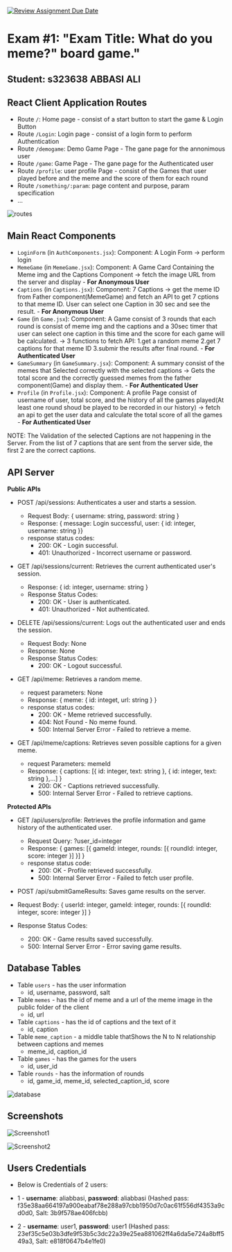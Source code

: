 [![Review Assignment Due Date](https://classroom.github.com/assets/deadline-readme-button-24ddc0f5d75046c5622901739e7c5dd533143b0c8e959d652212380cedb1ea36.svg)](https://classroom.github.com/a/AVMm0VzU)
# Exam #1: "Exam Title: What do you meme?" board game."
## Student: s323638 ABBASI ALI 

## React Client Application Routes

- Route `/`: Home page - consist of a start button to start the game & Login Button
- Route `/Login`: Login page - consist of a login form to perform Authentication
- Route `/demogame`: Demo Game Page - The gane page for the annonimous user
- Route `/game`: Game Page - The gane page for the Authenticated user
- Route `/profile`: user profile Page - consist of the Games that user played before and the meme and the score of them for each round
- Route `/something/:param`: page content and purpose, param specification
- ...

![routes](/img/design/routes.PNG)

## Main React Components 

- `LoginForm` (in `AuthComponents.jsx`): Component: A Login Form -> perform login
- `MemeGame` (in `MemeGame.jsx`):  Component: A Game Card Containing the Meme img and the Captions Component  ->  fetch the image URL from the server and display - **For Anonymous User**
- `Captions` (in `Captions.jsx`): Component: 7 Captions -> get the meme ID from Father component(MemeGame) and fetch an API to get 7 cptions to that meme ID. User can select one Caption in 30 sec and see the result. - **For Anonymous User**
- `Game` (in `Game.jsx`): Component: A Game consist of 3 rounds that each round is consist of meme img and the captions and a 30sec timer that user can select one caption in this time and the score for each game will be calculated. -> 3 functions to fetch API: 1.get a random meme 2.get 7 captions for that meme ID 3.submir the results after final round. - **For Authenticated User**
- `GameSummary` (in `GameSummary.jsx`): Component: A summary consist of the memes that Selected correctly with the selected captions -> Gets the total score and the correctly guessed memes from the father component(Game) and display them. - **For Authenticated User**
- `Profile` (in `Profile.jsx`):  Component: A profile Page consist of username of user, total score, and the history of all the games played(At least one round shoud be played to be recorded in our history) -> fetch an api to get the user data and calculate the total score of all the games - **For Authenticated User**

NOTE: The Validation of the selected Captions are not happening in the Server. From the list of 7 captions that are sent from the server side, the first 2 are the correct captions.



## API Server

**Public APIs**

- POST /api/sessions: Authenticates a user and starts a session.
  - Request Body: { username: string, password: string }
  - Response: { message: Login successful, user: { id: integer, username: string }}
  - response status codes:
      - 200: OK - Login successful.
      - 401: Unauthorized - Incorrect username or password.

- GET /api/sessions/current: Retrieves the current authenticated user's session.
  - Response: { id: integer, username: string }
  - Response Status Codes:
      - 200: OK - User is authenticated.
      - 401: Unauthorized - Not authenticated.

- DELETE  /api/sessions/current: Logs out the authenticated user and ends the session.
  - Request Body: None
  - Response: None
  - Response Status Codes:
      - 200: OK - Logout successful.

- GET /api/meme: Retrieves a random meme.
  - request parameters: None
  - Response: { meme: { id: integet, url: string } }
  - response status codes:
      - 200: OK - Meme retrieved successfully.
      - 404: Not Found - No meme found.
      - 500: Internal Server Error - Failed to retrieve a meme.

- GET /api/meme/captions: Retrieves seven possible captions for a given meme.
  - request Parameters: memeId
  - Response: { captions: [{ id: integer, text: string }, { id: integer, text: string },...] }
      - 200: OK - Captions retrieved successfully.
      - 500: Internal Server Error - Failed to retrieve captions.

**Protected APIs**

- GET /api/users/profile: Retrieves the profile information and game history of the authenticated user.
  - Request Query: ?user_id=integer
  - Response: { games: [{ gameId: integer, rounds: [{ roundId: integer, score: integer }] }] }
  - response status code:
      - 200: OK - Profile retrieved successfully.
      - 500: Internal Server Error - Failed to fetch user profile.

 - POST /api/submitGameResults: Saves game results on the server.
  - Request Body: { userId: integer, gameId: integer, rounds: [{ roundId: integer, score: integer }] }
  - Response Status Codes:
      - 200: OK - Game results saved successfully.
      - 500: Internal Server Error - Error saving game results.




## Database Tables

- Table `users` - has the user information
  - id, username, password, salt
- Table `memes` - has the id of meme and a url of the meme image in the public folder of the client
  - id, url
- Table `captions` - has the id of captions and the text of it
  - id, caption
- Table `meme_caption` - a middle table thatShows the N to N relationship between captions and memes
  - meme_id, caption_id
- Table `games` - has the games for the users
  - id, user_id
- Table `rounds` - has the information of rounds
  - id, game_id, meme_id, selected_caption_id, score

![database](/img/design/db.PNG)

## Screenshots

![Screenshot1](/img/screenshots/screenshot1.png)

![Screenshot2](/img/screenshots/screenshot2.png)


## Users Credentials

- Below is Credentials of 2 users:

- 1 - **username**: aliabbasi, **password**: aliabbasi 
(Hashed pass: f35e38aa664197a900eabaf78e288a97cbb1950d7c0ac61f556df4353a9cd0d0, Salt: 3b9f578ae406fcbb)

- 2 -  **username**: user1, **password**: user1 
(Hashed pass: 23ef35c5e03b3dfe9f53b5c3dc22a39e25ea881062ff4a6da5e724a8bff549a3, Salt: e818f0647b4e1fe0)
